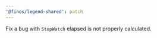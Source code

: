 ```yaml
---
'@finos/legend-shared': patch
---
```


Fix a bug with `StopWatch` elapsed is not properly calculated.
